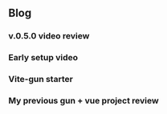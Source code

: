 ## Blog

### v.0.5.0 video review

<GunVue component="EmbedYoutube" :pr="{video:'ALKkBhj1IIE'}" />

### Early setup video

<GunVue component="EmbedYoutube" :pr="{video:'4hpVRgVQvsY'}" />

### Vite-gun starter

<GunVue component="EmbedYoutube" :pr="{video:'HC4MfirOPq0'}" />

### My previous gun + vue project review

<GunVue component="EmbedYoutube" :pr="{video:'U_sX0qwaeLk'}" />
